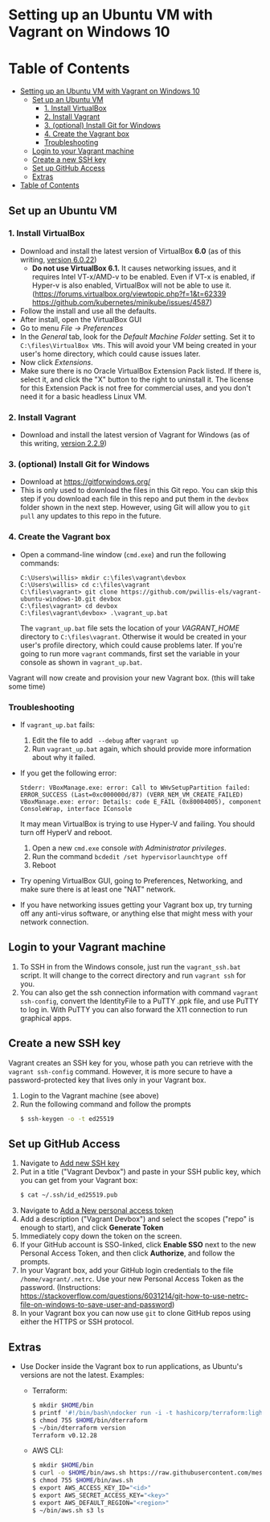 # Setting up an Ubuntu VM with Vagrant on Windows 10

Table of Contents
=================

* [Setting up an Ubuntu VM with Vagrant on Windows 10](#setting-up-an-ubuntu-vm-with-vagrant-on-windows-10)
  * [Set up an Ubuntu VM](#set-up-an-ubuntu-vm)
    * [1\. Install VirtualBox](#1-install-virtualbox)
    * [2\. Install Vagrant](#2-install-vagrant)
    * [3\. (optional) Install Git for Windows](#3-optional-install-git-for-windows)
    * [4\. Create the Vagrant box](#4-create-the-vagrant-box)
    * [Troubleshooting](#troubleshooting)
  * [Login to your Vagrant machine](#login-to-your-vagrant-machine)
  * [Create a new SSH key](#create-a-new-ssh-key)
  * [Set up GitHub Access](#set-up-github-access)
  * [Extras](#extras)
* [Table of Contents](#table-of-contents)


## Set up an Ubuntu VM

### 1. Install VirtualBox
 - Download and install the latest version of VirtualBox **6.0** (as of this writing, [version 6.0.22](https://download.virtualbox.org/virtualbox/6.0.22/VirtualBox-VirtualBox-6.0.22-137980-Win.exe))
   - **Do not use VirtualBox 6.1.** It causes networking issues, and it requires Intel VT-x/AMD-v to be enabled. Even if VT-x is enabled, if Hyper-v is also enabled, VirtualBox will not be able to use it. (https://forums.virtualbox.org/viewtopic.php?f=1&t=62339 https://github.com/kubernetes/minikube/issues/4587)
 - Follow the install and use all the defaults.
 - After install, open the VirtualBox GUI
 - Go to menu *File -> Preferences*
 - In the *General* tab, look for the *Default Machine Folder* setting.
   Set it to `C:\files\VirtualBox VMs`.
   This will avoid your VM being created in your user's home directory, which could cause issues later.
 - Now click *Extensions*.
 - Make sure there is no Oracle VirtualBox Extension Pack listed.  If there is, select it, and click the "X" button to the right to uninstall it.
   The license for this Extension Pack is not free for commercial uses, and you don't need it for a basic headless Linux VM.

### 2. Install Vagrant
 - Download and install the latest version of Vagrant for Windows (as of this writing, [version 2.2.9](https://releases.hashicorp.com/vagrant/2.2.9/vagrant_2.2.9_x86_64.msi))

### 3. (optional) Install Git for Windows
 - Download at https://gitforwindows.org/
 - This is only used to download the files in this Git repo.
   You can skip this step if you download each file in this repo and put them in the `devbox` folder shown in the next step.
   However, using Git will allow you to `git pull` any updates to this repo in the future.

### 4. Create the Vagrant box
 - Open a command-line window (`cmd.exe`) and run the following commands:
   ```
   C:\Users\willis> mkdir c:\files\vagrant\devbox
   C:\Users\willis> cd c:\files\vagrant
   C:\files\vagrant> git clone https://github.com/pwillis-els/vagrant-ubuntu-windows-10.git devbox
   C:\files\vagrant> cd devbox
   C:\files\vagrant\devbox> .\vagrant_up.bat
   ```
   The `vagrant_up.bat` file sets the location of your *VAGRANT_HOME* directory to `C:\files\vagrant`. Otherwise it would be created in your user's profile directory, which could cause problems later. If you're going to run more `vagrant` commands, first set the variable in your console as shown in `vagrant_up.bat`.

Vagrant will now create and provision your new Vagrant box. (this will take some time)

### Troubleshooting
 - If `vagrant_up.bat` fails:
   1. Edit the file to add ` --debug` after `vagrant up`
   2. Run `vagrant_up.bat` again, which should provide more information about why it failed.

 - If you get the following error:
   ```
   Stderr: VBoxManage.exe: error: Call to WHvSetupPartition failed: ERROR_SUCCESS (Last=0xc000000d/87) (VERR_NEM_VM_CREATE_FAILED)
   VBoxManage.exe: error: Details: code E_FAIL (0x80004005), component ConsoleWrap, interface IConsole
   ```
   It may mean VirtualBox is trying to use Hyper-V and failing. You should turn off HyperV and reboot.
   1. Open a new `cmd.exe` console *with Administrator privileges*.
   2. Run the command `bcdedit /set hypervisorlaunchtype off`
   3. Reboot

 - Try opening VirtualBox GUI, going to Preferences, Networking, and make sure there is at least one "NAT" network.

 - If you have networking issues getting your Vagrant box up, try turning off any anti-virus software, or anything else that might mess with your network connection.


## Login to your Vagrant machine
1. To SSH in from the Windows console, just run the `vagrant_ssh.bat` script.
   It will change to the correct directory and run `vagrant ssh` for you.
2. You can also get the ssh connection information with command `vagrant ssh-config`, convert the IdentityFile to a PuTTY .ppk file, and use PuTTY to log in. With PuTTY you can also forward the X11 connection to run graphical apps.


## Create a new SSH key
Vagrant creates an SSH key for you, whose path you can retrieve with the `vagrant ssh-config` command.
However, it is more secure to have a password-protected key that lives only in your Vagrant box.
1. Login to the Vagrant machine (see above)
2. Run the following command and follow the prompts
   ```bash
   $ ssh-keygen -o -t ed25519
   ```

## Set up GitHub Access
1. Navigate to [Add new SSH key](https://github.com/settings/ssh/new)
2. Put in a title ("Vagrant Devbox") and paste in your SSH public key, which you can get from your Vagrant box:
   ```bash
   $ cat ~/.ssh/id_ed25519.pub
   ```
3. Navigate to [Add a New personal access token](https://github.com/settings/tokens/new)
4. Add a description ("Vagrant Devbox") and select the scopes ("repo" is enough to start), and click **Generate Token**
5. Immediately copy down the token on the screen.
6. If your GitHub account is SSO-linked, click **Enable SSO** next to the new Personal Access Token, and then click **Authorize**, and follow the prompts.
7. In your Vagrant box, add your GitHub login credentials to the file `/home/vagrant/.netrc`. Use your new Personal Access Token as the password. (Instructions: https://stackoverflow.com/questions/6031214/git-how-to-use-netrc-file-on-windows-to-save-user-and-password)
8. In your Vagrant box you can now use `git` to clone GitHub repos using either the HTTPS or SSH protocol.

## Extras

 - Use Docker inside the Vagrant box to run applications, as Ubuntu's versions are not the latest. Examples:
   - Terraform:
     ```bash
     $ mkdir $HOME/bin
     $ printf '#!/bin/bash\ndocker run -i -t hashicorp/terraform:light "$@"\n' > $HOME/bin/dterraform
     $ chmod 755 $HOME/bin/dterraform
     $ ~/bin/dterraform version
     Terraform v0.12.28
     ```

   - AWS CLI:
     ```bash
     $ mkdir $HOME/bin
     $ curl -o $HOME/bin/aws.sh https://raw.githubusercontent.com/mesosphere/aws-cli/master/aws.sh
     $ chmod 755 $HOME/bin/aws.sh
     $ export AWS_ACCESS_KEY_ID="<id>"
     $ export AWS_SECRET_ACCESS_KEY="<key>"
     $ export AWS_DEFAULT_REGION="<region>"
     $ ~/bin/aws.sh s3 ls
     ```

[1]: https://askubuntu.com/questions/41605/trouble-downloading-packages-list-due-to-a-hash-sum-mismatch-error/
